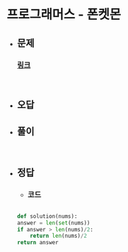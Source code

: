 # 프로그래머스 - 폰켓몬

- ## 문제
    ### [링크](https://school.programmers.co.kr/learn/courses/30/lessons/1845)



<br>

- ## 오답


- ## 풀이


<br>


- ## 정답


   - ### 코드
    ```python

    def solution(nums):
    answer = len(set(nums))
    if answer > len(nums)/2:
        return len(nums)/2
    return answer
